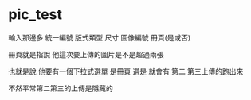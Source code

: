 # pic_test

輸入那邊多 統一編號 版式類型 尺寸 圖像編號 冊頁(是或否)

冊頁就是指說 他這次要上傳的圖片是不是超過兩張

也就是說 他要有一個下拉式選單 是冊頁 選是 就會有 第二 第三上傳的跑出來

不然平常第二第三的上傳是隱藏的

